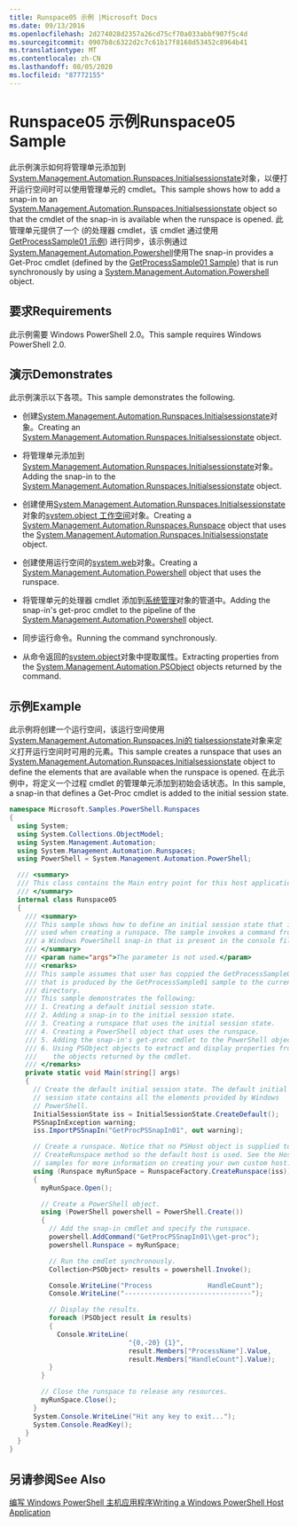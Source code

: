 ```yaml
---
title: Runspace05 示例 |Microsoft Docs
ms.date: 09/13/2016
ms.openlocfilehash: 2d274028d2357a26cd75cf70a033abbf907f5c4d
ms.sourcegitcommit: 0907b8c6322d2c7c61b17f8168d53452c8964b41
ms.translationtype: MT
ms.contentlocale: zh-CN
ms.lasthandoff: 08/05/2020
ms.locfileid: "87772155"
---
```

# <a name="runspace05-sample"></a><span data-ttu-id="e6b4a-102">Runspace05 示例</span><span class="sxs-lookup"><span data-stu-id="e6b4a-102">Runspace05 Sample</span></span>

<span data-ttu-id="e6b4a-103">此示例演示如何将管理单元添加到[System.Management.Automation.Runspaces.Initialsessionstate](/dotnet/api/System.Management.Automation.Runspaces.InitialSessionState)对象，以便打开运行空间时可以使用管理单元的 cmdlet。</span><span class="sxs-lookup"><span data-stu-id="e6b4a-103">This sample shows how to add a snap-in to an [System.Management.Automation.Runspaces.Initialsessionstate](/dotnet/api/System.Management.Automation.Runspaces.InitialSessionState) object so that the cmdlet of the snap-in is available when the runspace is opened.</span></span> <span data-ttu-id="e6b4a-104">此管理单元提供了一个 (的处理器 cmdlet，该 cmdlet 通过使用[GetProcessSample01 示例](../cmdlet/getprocesssample01-sample.md)) 进行同步，该示例通过[System.Management.Automation.Powershell](/dotnet/api/system.management.automation.powershell)使用</span><span class="sxs-lookup"><span data-stu-id="e6b4a-104">The snap-in provides a Get-Proc cmdlet (defined by the [GetProcessSample01 Sample](../cmdlet/getprocesssample01-sample.md)) that is run synchronously by using a [System.Management.Automation.Powershell](/dotnet/api/system.management.automation.powershell) object.</span></span>

## <a name="requirements"></a><span data-ttu-id="e6b4a-105">要求</span><span class="sxs-lookup"><span data-stu-id="e6b4a-105">Requirements</span></span>

<span data-ttu-id="e6b4a-106">此示例需要 Windows PowerShell 2.0。</span><span class="sxs-lookup"><span data-stu-id="e6b4a-106">This sample requires Windows PowerShell 2.0.</span></span>

## <a name="demonstrates"></a><span data-ttu-id="e6b4a-107">演示</span><span class="sxs-lookup"><span data-stu-id="e6b4a-107">Demonstrates</span></span>

<span data-ttu-id="e6b4a-108">此示例演示以下各项。</span><span class="sxs-lookup"><span data-stu-id="e6b4a-108">This sample demonstrates the following.</span></span>

- <span data-ttu-id="e6b4a-109">创建[System.Management.Automation.Runspaces.Initialsessionstate](/dotnet/api/System.Management.Automation.Runspaces.InitialSessionState)对象。</span><span class="sxs-lookup"><span data-stu-id="e6b4a-109">Creating an [System.Management.Automation.Runspaces.Initialsessionstate](/dotnet/api/System.Management.Automation.Runspaces.InitialSessionState) object.</span></span>

- <span data-ttu-id="e6b4a-110">将管理单元添加到[System.Management.Automation.Runspaces.Initialsessionstate](/dotnet/api/System.Management.Automation.Runspaces.InitialSessionState)对象。</span><span class="sxs-lookup"><span data-stu-id="e6b4a-110">Adding the snap-in to the [System.Management.Automation.Runspaces.Initialsessionstate](/dotnet/api/System.Management.Automation.Runspaces.InitialSessionState) object.</span></span>

- <span data-ttu-id="e6b4a-111">创建使用[System.Management.Automation.Runspaces.Initialsessionstate](/dotnet/api/System.Management.Automation.Runspaces.InitialSessionState)对象的[system.object 工作空间](/dotnet/api/System.Management.Automation.Runspaces.Runspace)对象。</span><span class="sxs-lookup"><span data-stu-id="e6b4a-111">Creating a [System.Management.Automation.Runspaces.Runspace](/dotnet/api/System.Management.Automation.Runspaces.Runspace) object that uses the [System.Management.Automation.Runspaces.Initialsessionstate](/dotnet/api/System.Management.Automation.Runspaces.InitialSessionState) object.</span></span>

- <span data-ttu-id="e6b4a-112">创建使用运行空间的[system.web](/dotnet/api/system.management.automation.powershell)对象。</span><span class="sxs-lookup"><span data-stu-id="e6b4a-112">Creating a [System.Management.Automation.Powershell](/dotnet/api/system.management.automation.powershell) object that uses the runspace.</span></span>

- <span data-ttu-id="e6b4a-113">将管理单元的处理器 cmdlet 添加到[系统管理](/dotnet/api/system.management.automation.powershell)对象的管道中。</span><span class="sxs-lookup"><span data-stu-id="e6b4a-113">Adding the snap-in's get-proc cmdlet to the pipeline of the [System.Management.Automation.Powershell](/dotnet/api/system.management.automation.powershell) object.</span></span>

- <span data-ttu-id="e6b4a-114">同步运行命令。</span><span class="sxs-lookup"><span data-stu-id="e6b4a-114">Running the command synchronously.</span></span>

- <span data-ttu-id="e6b4a-115">从命令返回的[system.object](/dotnet/api/System.Management.Automation.PSObject)对象中提取属性。</span><span class="sxs-lookup"><span data-stu-id="e6b4a-115">Extracting properties from the [System.Management.Automation.PSObject](/dotnet/api/System.Management.Automation.PSObject) objects returned by the command.</span></span>

## <a name="example"></a><span data-ttu-id="e6b4a-116">示例</span><span class="sxs-lookup"><span data-stu-id="e6b4a-116">Example</span></span>

<span data-ttu-id="e6b4a-117">此示例将创建一个运行空间，该运行空间使用[System.Management.Automation.Runspaces.Ini的 tialsessionstate](/dotnet/api/System.Management.Automation.Runspaces.InitialSessionState)对象来定义打开运行空间时可用的元素。</span><span class="sxs-lookup"><span data-stu-id="e6b4a-117">This sample creates a runspace that uses an [System.Management.Automation.Runspaces.Initialsessionstate](/dotnet/api/System.Management.Automation.Runspaces.InitialSessionState) object to define the elements that are available when the runspace is opened.</span></span> <span data-ttu-id="e6b4a-118">在此示例中，将定义一个过程 cmdlet 的管理单元添加到初始会话状态。</span><span class="sxs-lookup"><span data-stu-id="e6b4a-118">In this sample, a snap-in that defines a Get-Proc cmdlet is added to the initial session state.</span></span>

```csharp
namespace Microsoft.Samples.PowerShell.Runspaces
{
  using System;
  using System.Collections.ObjectModel;
  using System.Management.Automation;
  using System.Management.Automation.Runspaces;
  using PowerShell = System.Management.Automation.PowerShell;

  /// <summary>
  /// This class contains the Main entry point for this host application.
  /// </summary>
  internal class Runspace05
  {
    /// <summary>
    /// This sample shows how to define an initial session state that is
    /// used when creating a runspace. The sample invokes a command from
    /// a Windows PowerShell snap-in that is present in the console file.
    /// </summary>
    /// <param name="args">The parameter is not used.</param>
    /// <remarks>
    /// This sample assumes that user has coppied the GetProcessSample01.dll
    /// that is produced by the GetProcessSample01 sample to the current
    /// directory.
    /// This sample demonstrates the following:
    /// 1. Creating a default initial session state.
    /// 2. Adding a snap-in to the initial session state.
    /// 3. Creating a runspace that uses the initial session state.
    /// 4. Creating a PowerShell object that uses the runspace.
    /// 5. Adding the snap-in's get-proc cmdlet to the PowerShell object.
    /// 6. Using PSObject objects to extract and display properties from
    ///    the objects returned by the cmdlet.
    /// </remarks>
    private static void Main(string[] args)
    {
      // Create the default initial session state. The default initial
      // session state contains all the elements provided by Windows
      // PowerShell.
      InitialSessionState iss = InitialSessionState.CreateDefault();
      PSSnapInException warning;
      iss.ImportPSSnapIn("GetProcPSSnapIn01", out warning);

      // Create a runspace. Notice that no PSHost object is supplied to the
      // CreateRunspace method so the default host is used. See the Host
      // samples for more information on creating your own custom host.
      using (Runspace myRunSpace = RunspaceFactory.CreateRunspace(iss))
      {
        myRunSpace.Open();

        // Create a PowerShell object.
        using (PowerShell powershell = PowerShell.Create())
        {
          // Add the snap-in cmdlet and specify the runspace.
          powershell.AddCommand("GetProcPSSnapIn01\\get-proc");
          powershell.Runspace = myRunSpace;

          // Run the cmdlet synchronously.
          Collection<PSObject> results = powershell.Invoke();

          Console.WriteLine("Process              HandleCount");
          Console.WriteLine("--------------------------------");

          // Display the results.
          foreach (PSObject result in results)
          {
            Console.WriteLine(
                              "{0,-20} {1}",
                              result.Members["ProcessName"].Value,
                              result.Members["HandleCount"].Value);
          }
        }

        // Close the runspace to release any resources.
        myRunSpace.Close();
      }
      System.Console.WriteLine("Hit any key to exit...");
      System.Console.ReadKey();
    }
  }
}
```

## <a name="see-also"></a><span data-ttu-id="e6b4a-119">另请参阅</span><span class="sxs-lookup"><span data-stu-id="e6b4a-119">See Also</span></span>

[<span data-ttu-id="e6b4a-120">编写 Windows PowerShell 主机应用程序</span><span class="sxs-lookup"><span data-stu-id="e6b4a-120">Writing a Windows PowerShell Host Application</span></span>](./writing-a-windows-powershell-host-application.md)
